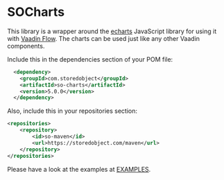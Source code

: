 # SOCharts
This library is a wrapper around the [echarts](https://echarts.apache.org) JavaScript
library for using it with [Vaadin Flow](https://vaadin.com). The charts can be used
just like any other Vaadin components.

Include this in the dependencies section of your POM file:
```xml
  <dependency>
    <groupId>com.storedobject</groupId>
    <artifactId>so-charts</artifactId>
    <version>5.0.0</version>
  </dependency>
```
Also, include this in your repositories section:
```xml
<repositories>
    <repository>
        <id>so-maven</id>
        <url>https://storedobject.com/maven</url>
    </repository>
</repositories>
```

Please have a look at the examples at [EXAMPLES](https://storedobject.com/examples/?login=AUTO).